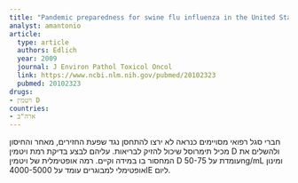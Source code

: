 ```yaml
---
title: "Pandemic preparedness for swine flu influenza in the United States"
analyst: amantonio
article:
  type: article
  authors: Edlich
  year: 2009
  journal: J Environ Pathol Toxicol Oncol
  link: https://www.ncbi.nlm.nih.gov/pubmed/20102323
  pubmed: 20102323
drugs:
- ויטמין D
countries:
- ארה"ב
---
```


חברי סגל רפואי מסויימים כנראה לא ירצו להתחסן נגד שפעת החזירים, מאחר והחיסון מכיל תימרוסל שיכול להזיק לבריאות. עליהם לבצע בדיקת רמת ויטמין D ולהשלים את המחסור בו במידה וקיים.
רמה אופטימלית של ויטמין D עומדת על 50-75ng/mL ומינון אופטימלי למבוגרים עומד על 4000-5000IE ליום.
